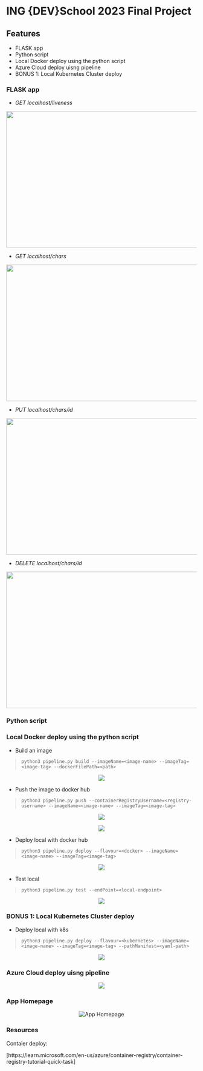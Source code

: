 # ING {DEV}School 2023 Final Project

## Features

- FLASK app
- Python script
- Local Docker deploy using the python script
- Azure Cloud deploy uisng pipeline
- BONUS 1: Local Kubernetes Cluster deploy  

### FLASK app
- _GET localhost/liveness_

<p align="center">
<img src="https://github.com/Alexunder98/Proiect_DevOps/blob/master/img/get_liveness.png"
  width="640" height="360">
</p>

- _GET localhost/chars_

<p align="center">
<img src="https://github.com/Alexunder98/Proiect_DevOps/blob/master/img/get_chars.png"
  width="640" height="360">
</p>

- _PUT localhost/chars/id_

<p align="center">
<img src="https://github.com/Alexunder98/Proiect_DevOps/blob/master/img/put_char.png"
  width="640" height="360">
</p>

- _DELETE localhost/chars/id_

<p align="center">
<img src="https://github.com/Alexunder98/Proiect_DevOps/blob/master/img/del_char.png"
  width="640" height="360">
</p>

### Python script
### Local Docker deploy using the python script
- Build an image
>`python3 pipeline.py build --imageName=<image-name> --imageTag=<image-tag> --dockerFilePath=<path>`

<p align="center">
<img src="https://github.com/Alexunder98/Proiect_DevOps/blob/master/img/p1.png">
</p>

- Push the image to docker hub
>`python3 pipeline.py push --containerRegistryUsername=<registry-username> --imageName=<image-name> --imageTag=<image-tag>`

<p align="center">
<img src="https://github.com/Alexunder98/Proiect_DevOps/blob/master/img/p2.png">
</p>
<p align="center">
<img src="https://github.com/Alexunder98/Proiect_DevOps/blob/master/img/p3.png">
</p>

- Deploy local with docker hub
>`python3 pipeline.py deploy --flavour=<docker> --imageName=<image-name> --imageTag=<image-tag>`

<p align="center">
<img src="https://github.com/Alexunder98/Proiect_DevOps/blob/master/img/p4.png">
</p>

- Test local
>`python3 pipeline.py test --endPoint=<local-endpoint>`

<p align="center">
<img src="https://github.com/Alexunder98/Proiect_DevOps/blob/master/img/p5.png">
</p>

### BONUS 1: Local Kubernetes Cluster deploy  

- Deploy local with k8s
>`python3 pipeline.py deploy --flavour=<kubernetes> --imageName=<image-name> --imageTag=<image-tag> --pathManifest=<yaml-path>`

<p align="center">
<img src="https://github.com/Alexunder98/Proiect_DevOps/blob/master/img/p6.png">
</p>

### Azure Cloud deploy uisng pipeline

<p align="center">
<img src="https://github.com/Alexunder98/Proiect_DevOps/blob/master/img/az1.png">
</p>

### App Homepage

<p align="center">
<img src="https://github.com/Alexunder98/Proiect_DevOps/blob/master/img/homepage.png"
  alt="App Homepage">
</p>


### Resources
<p>Contaier deploy: </p>
[https://learn.microsoft.com/en-us/azure/container-registry/container-registry-tutorial-quick-task]
